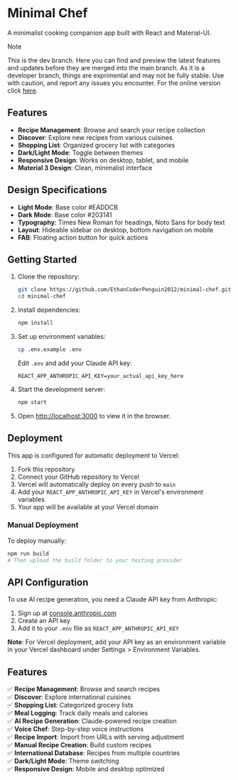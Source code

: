 # Minimal Chef

A minimalist cooking companion app built with React and Material-UI.

>[!NOTE]
> This is the dev branch. Here you can find and preview the latest features and updates before they are merged into the main branch. As it is a developer branch, things are exprimental and may not be fully stable. Use with caution, and report any issues you encounter. For the online version click [here](https://minimal-chef-dev.vercel.app/).
## Features 

- **Recipe Management**: Browse and search your recipe collection
- **Discover**: Explore new recipes from various cuisines
- **Shopping List**: Organized grocery list with categories
- **Dark/Light Mode**: Toggle between themes
- **Responsive Design**: Works on desktop, tablet, and mobile
- **Material 3 Design**: Clean, minimalist interface

## Design Specifications

- **Light Mode**: Base color  #EADDCB
- **Dark Mode**: Base color  #203141
- **Typography**: Times New Roman for headings, Noto Sans for body text
- **Layout**: Hideable sidebar on desktop, bottom navigation on mobile
- **FAB**: Floating action button for quick actions

## Getting Started

1. Clone the repository:
   ```bash
   git clone https://github.com/EthanCoderPenguin2012/minimal-chef.git
   cd minimal-chef
   ```

2. Install dependencies:
   ```bash
   npm install
   ```

3. Set up environment variables:
   ```bash
   cp .env.example .env
   ```
   Edit `.env` and add your Claude API key:
   ```
   REACT_APP_ANTHROPIC_API_KEY=your_actual_api_key_here
   ```

4. Start the development server:
   ```bash
   npm start
   ```

5. Open [http://localhost:3000](http://localhost:3000) to view it in the browser.

## Deployment

This app is configured for automatic deployment to Vercel:

1. Fork this repository
2. Connect your GitHub repository to Vercel
3. Vercel will automatically deploy on every push to `main`
4. Add your `REACT_APP_ANTHROPIC_API_KEY` in Vercel's environment variables
5. Your app will be available at your Vercel domain

### Manual Deployment

To deploy manually:
```bash
npm run build
# Then upload the build folder to your hosting provider
```

## API Configuration

To use AI recipe generation, you need a Claude API key from Anthropic:
1. Sign up at [console.anthropic.com](https://console.anthropic.com)
2. Create an API key
3. Add it to your `.env` file as `REACT_APP_ANTHROPIC_API_KEY`

**Note**: For Vercel deployment, add your API key as an environment variable in your Vercel dashboard under Settings > Environment Variables.

## Features

✅ **Recipe Management**: Browse and search recipes  
✅ **Discover**: Explore international cuisines  
✅ **Shopping List**: Categorized grocery lists  
✅ **Meal Logging**: Track daily meals and calories  
✅ **AI Recipe Generation**: Claude-powered recipe creation  
✅ **Voice Chef**: Step-by-step voice instructions  
✅ **Recipe Import**: Import from URLs with serving adjustment  
✅ **Manual Recipe Creation**: Build custom recipes  
✅ **International Database**: Recipes from multiple countries  
✅ **Dark/Light Mode**: Theme switching  
✅ **Responsive Design**: Mobile and desktop optimized
